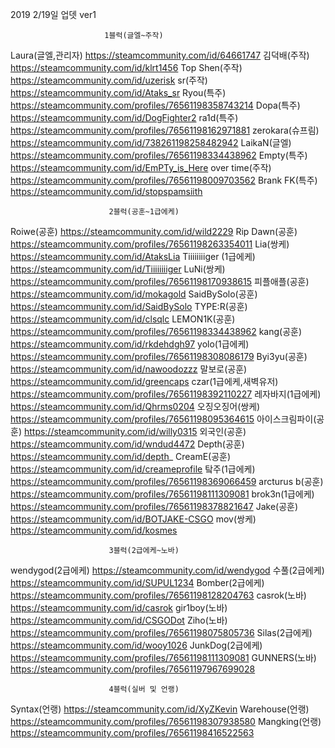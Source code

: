 2019 2/19일 업뎃 ver1

                         1블럭(글엘~주작)
Laura(글엘,관리자) https://steamcommunity.com/id/64661747
김덕배(주작) https://steamcommunity.com/id/klrt1456
Top Shen(주작) https://steamcommunity.com/id/uzerisk
sr(주작) https://steamcommunity.com/id/Ataks_sr
Ryou(특주) https://steamcommunity.com/profiles/76561198358743214
Dopa(특주) https://steamcommunity.com/id/DogFighter2
ra1d(특주) https://steamcommunity.com/profiles/76561198162971881
zerokara(슈프림) https://steamcommunity.com/id/738261198258482942
LaikaN(글엘) https://steamcommunity.com/profiles/76561198334438962
Empty(특주) https://steamcommunity.com/id/EmPTy_is_Here
over time(주작) https://steamcommunity.com/profiles/76561198009703562
Brank FK(특주) https://steamcommunity.com/id/stopspamsiith



                          2블럭(공훈~1급에케)
Roiwe(공훈) https://steamcommunity.com/id/wild2229
Rip Dawn(공훈) https://steamcommunity.com/profiles/76561198263354011
Lia(쌍케) https://steamcommunity.com/id/AtaksLia
Tiiiiiiiiger (1급에케) https://steamcommunity.com/id/Tiiiiiiiiger
LuNi(쌍케) https://steamcommunity.com/profiles/76561198170938615
피플애플(공훈) https://steamcommunity.com/id/mokagold
SaidBySolo(공훈) https://steamcommunity.com/id/SaidBySolo
TYPE:R(공훈) https://steamcommunity.com/id/clsqlc
LEMON1K(공훈) https://steamcommunity.com/profiles/76561198334438962
kang(공훈) https://steamcommunity.com/id/rkdehdgh97
yolo(1급에케) https://steamcommunity.com/profiles/76561198308086179
Byi3yu(공훈) https://steamcommunity.com/id/nawoodozzz
말보로(공훈) https://steamcommunity.com/id/greencaps
czar(1급에케,새벽유저) https://steamcommunity.com/profiles/76561198392110227
레자바지(1급에케) https://steamcommunity.com/id/Qhrms0204
오징오징어(쌍케) https://steamcommunity.com/profiles/76561198095364615
아이스크림파이(공훈) https://steamcommunity.com/id/willy0315
외국인(공훈) https://steamcommunity.com/id/wndud4472
Depth(공훈) https://steamcommunity.com/id/depth_
CreamE(공훈) https://steamcommunity.com/id/creameprofile
탘주(1급에케) https://steamcommunity.com/profiles/76561198369066459
arcturus b(공훈) https://steamcommunity.com/profiles/76561198111309081
brok3n(1급에케) https://steamcommunity.com/profiles/76561198378821647
Jake(공훈) https://steamcommunity.com/id/BOTJAKE-CSGO
mov(쌍케) https://steamcommunity.com/id/kosmes



                          3블럭(2급에케~노바)
wendygod(2급에케) https://steamcommunity.com/id/wendygod
수풀(2급에케) https://steamcommunity.com/id/SUPUL1234
Bomber(2급에케) https://steamcommunity.com/profiles/76561198128204763
casrok(노바) https://steamcommunity.com/id/casrok
gir1boy(노바) https://steamcommunity.com/id/CSGODot
Ziho(노바) https://steamcommunity.com/profiles/76561198075805736
Silas(2급에케) https://steamcommunity.com/id/wooy1026
JunkDog(2급에케) https://steamcommunity.com/profiles/76561198111309081
GUNNERS(노바) https://steamcommunity.com/profiles/76561197967699028



                          4블럭(실버 및 언랭)
Syntax(언랭) https://steamcommunity.com/id/XyZKevin
Warehouse(언랭) https://steamcommunity.com/profiles/76561198307938580
Mangking(언랭) https://steamcommunity.com/profiles/76561198416522563
